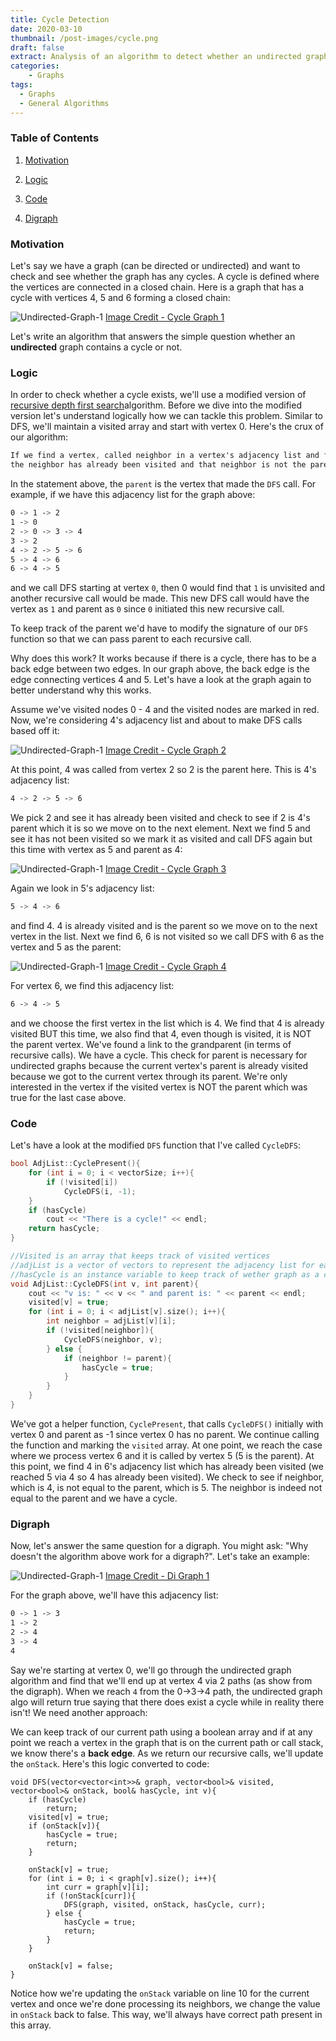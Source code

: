 ```yaml
---
title: Cycle Detection
date: 2020-03-10
thumbnail: /post-images/cycle.png
draft: false
extract: Analysis of an algorithm to detect whether an undirected graph has a cycle
categories: 
    - Graphs
tags:
  - Graphs
  - General Algorithms
---
```


### Table of Contents

1. [Motivation](#motivation)

2. [Logic](#logic)

3. [Code](#code)

4. [Digraph](#digraph)

### Motivation

Let's say we have a graph (can be directed or undirected) and want to check and see whether the graph has any cycles. A cycle is defined where the vertices are connected in a closed chain. Here is a graph that has a cycle with vertices $4$, $5$ and $6$ forming a closed chain:

![Undirected-Graph-1](images/cycledetection/example.png) [Image Credit - Cycle Graph 1](https://graphonline.ru/en/)

Let's write an algorithm that answers the simple question whether an **undirected** graph contains a  cycle or not. 

### Logic

 In order to check whether a cycle exists, we'll use a modified version of [recursive depth first search](/undirected-graphs-depth-first-search)algorithm. Before we dive into the modified version let's understand logically how we can tackle this problem. Similar to DFS, we'll maintain a visited array and start with vertex 0. Here's the crux of our algorithm:
 
```css
If we find a vertex, called neighbor in a vertex's adjacency list and find that 
the neighbor has already been visited and that neighbor is not the parent vertex, we have a cycle.
```

In the statement above, the `parent` is the vertex that made the `DFS` call. For example, if we have this adjacency list for the graph above:

```css
0 -> 1 -> 2
1 -> 0 
2 -> 0 -> 3 -> 4
3 -> 2
4 -> 2 -> 5 -> 6
5 -> 4 -> 6
6 -> 4 -> 5 
``` 

and we call DFS starting at vertex `0`, then 0 would find that `1` is unvisited and another recursive call would be made. This new DFS call would have the vertex as `1` and parent as `0` since `0` initiated this new recursive call. 

To keep track of the parent we'd have to modify the signature of our `DFS` function so that we can pass parent to each recursive call.

Why does this work? It works because if there is a cycle, there has to be a back edge between two edges. In our graph above, the back edge is the edge connecting vertices 4 and 5. Let's have a look at the graph again to better understand why this works. 

Assume we've visited nodes 0 - 4 and the visited nodes are marked in red. Now, we're considering 4's adjacency list and about to make DFS calls based off it:

![Undirected-Graph-1](images/cycledetection/example_visited_1.png) [Image Credit - Cycle Graph 2](https://graphonline.ru/en/)

At this point, 4 was called from vertex 2 so 2 is the parent here. This is 4's adjacency list:

```css
4 -> 2 -> 5 -> 6
```
We pick 2 and see it has already been visited and check to see if 2 is 4's parent which it is so we move on to the next element. Next we find 5 and see it has not been visited so we mark it as visited and call DFS again but this time with vertex as 5 and parent as 4:


![Undirected-Graph-1](images/cycledetection/example_visited_2.png) [Image Credit - Cycle Graph 3](https://graphonline.ru/en/)

Again we look in 5's adjacency list:

```css
5 -> 4 -> 6
```

and find 4. 4 is already visited and is the parent so we move on to the next vertex in the list. Next we find 6, 6 is not visited so we call DFS with 6 as the vertex and 5 as the parent:

![Undirected-Graph-1](images/cycledetection/example_visited_3.png) [Image Credit - Cycle Graph 4](https://graphonline.ru/en/)

For vertex 6, we find this adjacency list:

```css
6 -> 4 -> 5 
```

and we choose the first vertex in the list which is 4. We find that 4 is already visited BUT this time, we also find that 4, even though is visited, it is NOT the parent vertex. We've found a link to the grandparent (in terms of recursive calls). We have a cycle. This check for parent is necessary for undirected graphs because the current vertex's parent is already visited because we got to the current vertex through its parent. We're only interested in the vertex if the visited vertex is NOT the parent which was true for the last case above. 

### Code

Let's have a look at the modified `DFS` function that I've called `CycleDFS`:

```cpp
bool AdjList::CyclePresent(){
    for (int i = 0; i < vectorSize; i++){
        if (!visited[i])
            CycleDFS(i, -1);
    }
    if (hasCycle)
        cout << "There is a cycle!" << endl;
    return hasCycle;
}

//Visited is an array that keeps track of visited vertices
//adjList is a vector of vectors to represent the adjacency list for each vertex
//hasCycle is an instance variable to keep track of wether graph as a cycle
void AdjList::CycleDFS(int v, int parent){
    cout << "v is: " << v << " and parent is: " << parent << endl;
    visited[v] = true;
    for (int i = 0; i < adjList[v].size(); i++){
        int neighbor = adjList[v][i];
        if (!visited[neighbor]){
            CycleDFS(neighbor, v);
        } else {
            if (neighbor != parent){
                hasCycle = true;
            }
        }
    }
}
```

We've got a helper function, `CyclePresent`, that calls `CycleDFS()` initially with vertex 0 and parent as -1 since vertex 0 has no parent. We continue calling the function and marking the `visited` array. At one point, we reach the case where we process vertex 6 and it is called by vertex 5 (5 is the parent). At this point, we find 4 in 6's adjacency list which has already been visited (we reached 5 via 4 so 4 has already been visited). We check to see if neighbor, which is 4, is not equal to the parent, which is 5. The neighbor is indeed not equal to the parent and we have a cycle.

### Digraph 
Now, let's answer the same question for a digraph. You might ask: "Why doesn't the algorithm above work for a digraph?". Let's take an example:

![Undirected-Graph-1](images/cycledetection/digraph1.png) [Image Credit - Di Graph 1](https://graphonline.ru/en/)

For the graph above, we'll have this adjacency list:

```css
0 -> 1 -> 3
1 -> 2
2 -> 4
3 -> 4
4 
``` 
Say we're starting at vertex 0, we'll go through the undirected graph algorithm and find that we'll end up at vertex 4 via 2 paths (as show from the digraph). When we reach `4` from the 0->3->4 path, the undirected graph algo will return true saying that there does exist a cycle while in reality there isn't! We need another approach:

We can keep track of our current path using a boolean array and if at any point we reach a vertex in the graph that is on the current path or call stack, we know there's a **back edge**. As we return our recursive calls, we'll update the `onStack`. Here's this logic converted to code:


```cpp{numberLines: true}
void DFS(vector<vector<int>>& graph, vector<bool>& visited, vector<bool>& onStack, bool& hasCycle, int v){
    if (hasCycle)
        return;
    visited[v] = true;
    if (onStack[v]){
        hasCycle = true;
        return;
    }
    
    onStack[v] = true;
    for (int i = 0; i < graph[v].size(); i++){
        int curr = graph[v][i];
        if (!onStack[curr]){
            DFS(graph, visited, onStack, hasCycle, curr);
        } else {
            hasCycle = true;
            return;
        }
    }
    
    onStack[v] = false;
}
```

Notice how we're updating the `onStack` variable on line 10 for the current vertex and once we're done processing its neighbors, we change the value in `onStack` back to false. This way, we'll always have correct path present in this array.